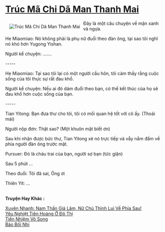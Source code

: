 <a href="https://truyentiki.com/truc-ma-chi-da-man-thanh-mai.30558/" title="Trúc Mã Chi Dã Man Thanh Mai"><h1>Trúc Mã Chi Dã Man Thanh Mai</h1></a><div style="display:table"><img align="right" style="float: left; padding: 10px;" src="https://truyentiki.com/a/img/str/src/30558.jpg" alt="Trúc Mã Chi Dã Man Thanh Mai">Đây là một câu chuyện về mận xanh và ngựa. <p></p> He Miaomiao: Nó không phải là phụ nữ đuổi theo đàn ông, tại sao tôi nghĩ nó khó hơn Yugong Yishan. <p></p> Người kể chuyện: ....... <p></p> ----- <p></p> He Miaomiao: Tại sao tôi lại có một người cầu hôn, tôi cảm thấy rằng cuộc sống của tôi thực sự rất đau khổ. <p></p> Người kể chuyện: Nếu ai đó dám đuổi theo bạn, có thể kết thúc của họ sẽ đau khổ hơn cuộc sống của bạn. <p></p> ----- <p></p> Tian Yitong: Bạn đưa thư cho tôi, tôi có mối quan hệ tốt với cô ấy. (Thoải mái) <p></p> Người nộp đơn: Thật sao? (Một khuôn mặt biết ơn) <p></p> Sau khi nhận được bức thư, Tian Yitong xé nó trực tiếp và vẫy nắm đấm về phía người đàn ông trước mặt. <p></p> Pursuer: Đó là cháu trai của bạn, người sợ bạn (tức giận) <p></p> Sau 5 phút ... <p></p> Theo đuổi: Tôi đã sai, Ông ơi <p></p> Thiên Yít: ...</div><p><br><b>Truyện Hay Khác :</b></p><a href="https://truyentiki.com/xuyen-nhanh-nam-than-gia-lam-nu-chu-thinh-lui-ve-phia-sau.30557/" alt="Xuyên Nhanh: Nam Thần Giá Lâm, Nữ Chủ Thỉnh Lui Về Phía Sau!">Xuyên Nhanh: Nam Thần Giá Lâm, Nữ Chủ Thỉnh Lui Về Phía Sau!</a><br/><a href="https://github.com/nownovels/top500/tree/master/truyenhay/33798/" alt="Yêu Nghiệt Tiên Hoàng Ở Đô Thị">Yêu Nghiệt Tiên Hoàng Ở Đô Thị</a><br/><a href="https://truyencv2020.blogspot.com/2020/06/tien-nhiem-vo-song.html" alt="Tiền Nhiệm Vô Song">Tiền Nhiệm Vô Song</a><br/><a href="https://truyentiki.wordpress.com/2020/06/08/bao-boi-nhi/" alt="Bảo Bối Nhi">Bảo Bối Nhi</a><br/>